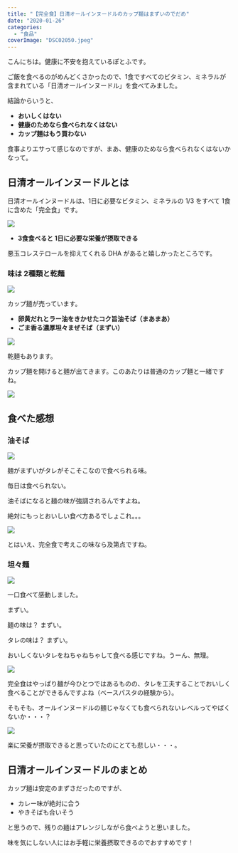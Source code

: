 ```yaml
---
title: "【完全食】日清オールインヌードルのカップ麺はまずいのでだめ"
date: "2020-01-26"
categories: 
  - "食品"
coverImage: "DSC02050.jpeg"
---
```


こんにちは。健康に不安を抱えているぽとふです。

ご飯を食べるのがめんどくさかったので、1食ですべてのビタミン、ミネラルが含まれている「日清オールインヌードル」を食べてみました。

結論からいうと、

- **おいしくはない**
- **健康のためなら食べられなくはない**
- **カップ麺はもう買わない**

食事よりエサって感じなのですが、まあ、健康のためなら食べられなくはないかなって。

## 日清オールインヌードルとは

日清オールインヌードルは、1日に必要なビタミン、ミネラルの 1/3 をすべて 1食に含めた「完全食」です。

![](images/IMG_8229.jpeg)

- **3食食べると 1日に必要な栄養が摂取できる**

悪玉コレステロールを抑えてくれる DHA があると嬉しかったところです。

### 味は 2種類と乾麺

![](images/DSC02051.jpeg)

カップ麺が売っています。

- **卵黄だれとラー油をきかせたコク旨油そば（まあまあ）**
- **ごま香る濃厚坦々まぜそば（まずい）**

![](images/DSC02052.jpeg)

乾麺もあります。

カップ麺を開けると麺が出てきます。このあたりは普通のカップ麺と一緒ですね。

![](images/DSC02056.jpeg)

## 食べた感想

### 油そば

![](images/DSC02066.jpeg)

麺がまずいがタレがそこそこなので食べられる味。

毎日は食べられない。

油そばになると麺の味が強調されるんですよね。

絶対にもっとおいしい食べ方あるでしょこれ。。。

![](images/DSC02067.jpeg)

とはいえ、完全食で考えこの味なら及第点ですね。

### 坦々麺

![](images/DSC02063.jpeg)

一口食べて感動しました。

まずい。

麺の味は？ まずい。

タレの味は？ まずい。

おいしくないタレをねちゃねちゃして食べる感じですね。うーん、無理。

![](images/DSC02064.jpeg)

完全食はやっぱり麺が今ひとつではあるものの、タレを工夫することでおいしく食べることができるんですよね（ベースパスタの経験から）。

そもそも、オールインヌードルの麺じゃなくても食べられないレベルってやばくないか・・・？

![](images/DSC02065.jpeg)

楽に栄養が摂取できると思っていたのにとても悲しい・・・。

## 日清オールインヌードルのまとめ

カップ麺は安定のまずさだったのですが、

- カレー味が絶対に合う
- やきそばも合いそう

と思うので、残りの麺はアレンジしながら食べようと思いました。

味を気にしない人にはお手軽に栄養摂取できるのでおすすめです！
